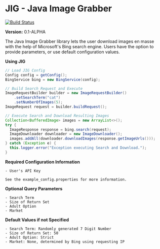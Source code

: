 JIG - Java Image Grabber
==================

[![Build Status](https://travis-ci.org/twbarber/jig.svg?branch=master)](https://travis-ci.org/twbarber/jig)

**Version:** 0.1-ALPHA

The Java Image Grabber library lets the user download images en masse with the help of
Microsoft's Bing search engine. Users have the option to provide parameters, or use 
default configuration values.

**Using JIG**

```java
// Load JIG Config
Config config = getConfig();
BingService bing = new BingService(config);

// Build Search Request and Execute
ImageRequestBuilder builder = new ImageRequestBuilder()
    .setSearchTerm("cat")
    .setNumberOfImages(5);
ImageRequest request = builder.buildRequest();

// Execute Search and Download Resulting Images
Collection<BufferedImage> images = new ArrayList<>();
try {
  ImageResponse response = bing.search(request);
  ImageDownloader downloader = new ImageDownloader();
  images.addAll(downloader.downloadImages(response.getImageUrls()));
} catch (Exception e) {
  this.logger.error("Exception executing Search and Download.");
}
```

**Required Configuration Information**

    - User's API Key

    See the example_config.properties for more information.

**Optional Query Parameters**

    - Search Term
    - Size of Return Set
    - Adult Option
    - Market

**Default Values if not Specified**

    - Search Term: Randomly generated 7 Digit Number
    - Size of Return Set: 50
    - Adult Option: Strict
    - Market: None, determined by Bing using requesting IP